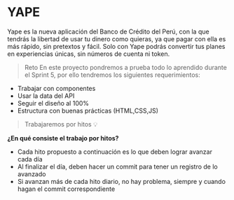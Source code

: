 # YAPE
Yape es la nueva aplicación del Banco de Crédito del Perú, con la que tendrás la libertad de usar tu dinero como quieras, ya que pagar con ella es más rápido, sin pretextos y fácil. Solo con Yape podrás convertir tus planes en experiencias únicas, sin números de cuenta ni token.

> Reto
En este proyecto pondremos a prueba todo lo aprendido durante el Sprint 5, por ello tendremos los siguientes requerimientos:
* Trabajar con componentes
* Usar la data del API
* Seguir el diseño al 100%
* Estructura con buenas prácticas (HTML,CSS,JS)

> Trabajaremos por hitos 💡

**¿En qué consiste el trabajo por hitos?**
* Cada hito propuesto a continuación es lo que deben lograr avanzar cada día
* Al finalizar el día, deben hacer un commit para tener un registro de lo avanzado
* Si avanzan más de cada hito diario, no hay problema, siempre y cuando hagan el commit correspondiente
